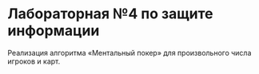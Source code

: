 # Лабораторная №4 по защите информации

Реализация алгоритма «Ментальный покер» для произвольного числа игроков и карт. 

